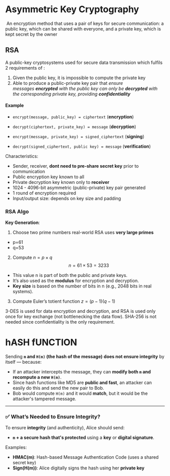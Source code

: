 # Asymmetric Key Cryptography

 An encryption method that uses a pair of keys for secure communication: a public key, which can be shared with everyone, and a private key, which is kept secret by the owner
## RSA
A public-key cryptosystems used for secure data transmission which fulfils 2 requirements of :
1. Given the public key, it is impossible to compute the private key
2. Able to produce a public-private key pair that *ensure messages **encrypted** with the public key can only be **decrypted** with the corresponding private key, providing **confidentiality***
#### Example
- `encrypt(message, public_key) = ciphertext` (**encryption**)
- `decrypt(ciphertext, private_key) = message` (**decryption**)

- `encrypt(message, private_key) = signed_ciphertext` (**signing**)
- `decrypt(signed_ciphertext, public key) = message` (**verification**)

Characteristics:
- Sender, receiver, **dont need to pre-share secret key** prior to communication
- Public encryption key known to all
- Private decryption key known only to **receiver**
- 1024 - 4096-bit asymmetric (public-private) key pair generated
- 1 round of encryption required
- Input/output size: depends on key size and padding

### RSA Algo

**Key Generation**: 
1.  Choose two prime numbers real-world RSA uses **very large primes**
- p=61
- q=53 

2. Compute $n = p \times q$ $$n=61×53=3233$$
- This value n is part of both the public and private keys.
- It’s also used as the **modulus** for encryption and decryption.
- **Key size** is based on the number of bits in n (e.g., 2048 bits in real systems).

3. Compute Euler’s totient function $z=(p−1)(q−1)$


3-DES is used for data encryption and decryption, and RSA is used only once for key exchange (not bottlenecking the data flow). SHA-256 is not needed since confidentiality is the only requirement.


# hASH fUNCTION
Sending **`m` and `H(m)` (the hash of the message)** **does not ensure integrity** by itself — because:
- If an attacker intercepts the message, they can **modify both `m` and recompute a new `H(m)`**.
- Since hash functions like MD5 are **public and fast**, an attacker can easily do this and send the new pair to Bob.
- Bob would compute `H(m)` and it would **match**, but it would be the attacker's tampered message.

---

### ✅ What’s Needed to Ensure Integrity?

To ensure **integrity** (and authenticity), Alice should send:

- **`m` + a secure hash that's protected** using a **key** or **digital signature**.

Examples:

- **HMAC(m)**: Hash-based Message Authentication Code (uses a shared secret key)
- **Sign(H(m))**: Alice digitally signs the hash using her **private key**